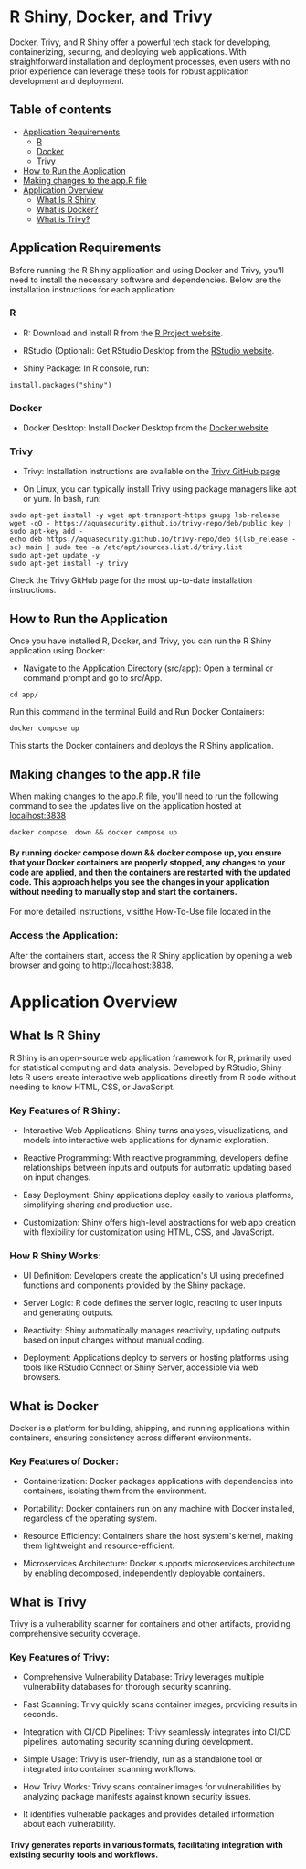 # R Shiny, Docker, and Trivy

Docker, Trivy, and R Shiny offer a powerful tech stack for developing, containerizing, securing, and deploying web applications. With straightforward installation and deployment processes, even users with no prior experience can leverage these tools for robust application development and deployment.

## Table of contents

- [Application Requirements](#application-requirements)
  - [R](#r) 
  - [Docker](#docker)
  - [Trivy](#trivy)
- [How to Run the Application](#how-to-run-the-application)
- [Making changes to the app.R file](#making-changes-to-the-appr-file)
- [Application Overview](#application-overview)
    - [What Is R Shiny](#what-is-r-shiny)
    - [What is Docker?](#what-is-docker)
    -  [What is Trivy?](#what-is-trivy)

## Application Requirements
Before running the R Shiny application and using Docker and Trivy, you'll need to install the necessary software and dependencies. Below are the installation instructions for each application:

### R 
- R: Download and install R from the [R Project website](https://www.r-project.org/).

 - RStudio (Optional): Get RStudio Desktop from the [RStudio website](https://posit.co/download/rstudio-desktop/).

- Shiny Package: In R console, run:

```
install.packages("shiny")
```
### Docker
- Docker Desktop: Install Docker Desktop from the [Docker website](https://www.docker.com/get-started). 


### Trivy
- Trivy: Installation instructions are available on the [Trivy GitHub page](https://github.com/aquasecurity)

- On Linux, you can typically install Trivy using package managers like apt or yum. 
In bash, run:
```
sudo apt-get install -y wget apt-transport-https gnupg lsb-release
wget -qO - https://aquasecurity.github.io/trivy-repo/deb/public.key | sudo apt-key add -
echo deb https://aquasecurity.github.io/trivy-repo/deb $(lsb_release -sc) main | sudo tee -a /etc/apt/sources.list.d/trivy.list
sudo apt-get update -y
sudo apt-get install -y trivy
```
Check the Trivy GitHub page for the most up-to-date installation instructions.

## How to Run the Application
Once you have installed R, Docker, and Trivy, you can run the R Shiny application using Docker:

- Navigate to the Application Directory (src/app): Open a terminal or command prompt and go to src/App.
```
cd app/
```

Run this command in the terminal Build and Run Docker Containers:

```
docker compose up
```
This starts the Docker containers and deploys the R Shiny application.

## Making changes to the app.R file
When making changes to the app.R file, you'll need to run the following command to see the updates live on the application hosted at [localhost:3838](http:localhost:3838)
```
docker compose  down && docker compose up
```
#### By running docker compose down && docker compose up, you ensure that your Docker containers are properly stopped, any changes to your code are applied, and then the containers are restarted with the updated code. This approach helps you see the changes in your application without needing to manually stop and start the containers.

For more detailed instructions, visitthe How-To-Use file located in the 

### Access the Application: 
After the containers start, access the R Shiny application by opening a web browser and going to http://localhost:3838.

# Application Overview

## What Is R Shiny
R Shiny is an open-source web application framework for R, primarily used for statistical computing and data analysis. Developed by RStudio, Shiny lets R users create interactive web applications directly from R code without needing to know HTML, CSS, or JavaScript.

### Key Features of R Shiny:
- Interactive Web Applications: Shiny turns analyses, visualizations, and models into interactive web applications for dynamic exploration.

- Reactive Programming: With reactive programming, developers define relationships between inputs and outputs for automatic updating based on input changes.

- Easy Deployment: Shiny applications deploy easily to various platforms, simplifying sharing and production use.

- Customization: Shiny offers high-level abstractions for web app creation with flexibility for customization using HTML, CSS, and JavaScript.

### How R Shiny Works:
- UI Definition: Developers create the application's UI using predefined functions and components provided by the Shiny package.

- Server Logic: R code defines the server logic, reacting to user inputs and generating outputs.

- Reactivity: Shiny automatically manages reactivity, updating outputs based on input changes without manual coding.

- Deployment: Applications deploy to servers or hosting platforms using tools like RStudio Connect or Shiny Server, accessible via web browsers.

## What is Docker
Docker is a platform for building, shipping, and running applications within containers, ensuring consistency across different environments.

### Key Features of Docker:
- Containerization: Docker packages applications with dependencies into containers, isolating them from the environment.

- Portability: Docker containers run on any machine with Docker installed, regardless of the operating system.

- Resource Efficiency: Containers share the host system's kernel, making them lightweight and resource-efficient.

- Microservices Architecture: Docker supports microservices architecture by enabling decomposed, independently deployable containers.

## What is Trivy
Trivy is a vulnerability scanner for containers and other artifacts, providing comprehensive security coverage.

### Key Features of Trivy:
- Comprehensive Vulnerability Database: Trivy leverages multiple vulnerability databases for thorough security scanning.

- Fast Scanning: Trivy quickly scans container images, providing results in seconds.

- Integration with CI/CD Pipelines: Trivy seamlessly integrates into CI/CD pipelines, automating security scanning during development.

- Simple Usage: Trivy is user-friendly, run as a standalone tool or integrated into container scanning workflows.

- How Trivy Works:
Trivy scans container images for vulnerabilities by analyzing package manifests against known security issues.

- It identifies vulnerable packages and provides detailed information about each vulnerability.

#### Trivy generates reports in various formats, facilitating integration with existing security tools and workflows.


